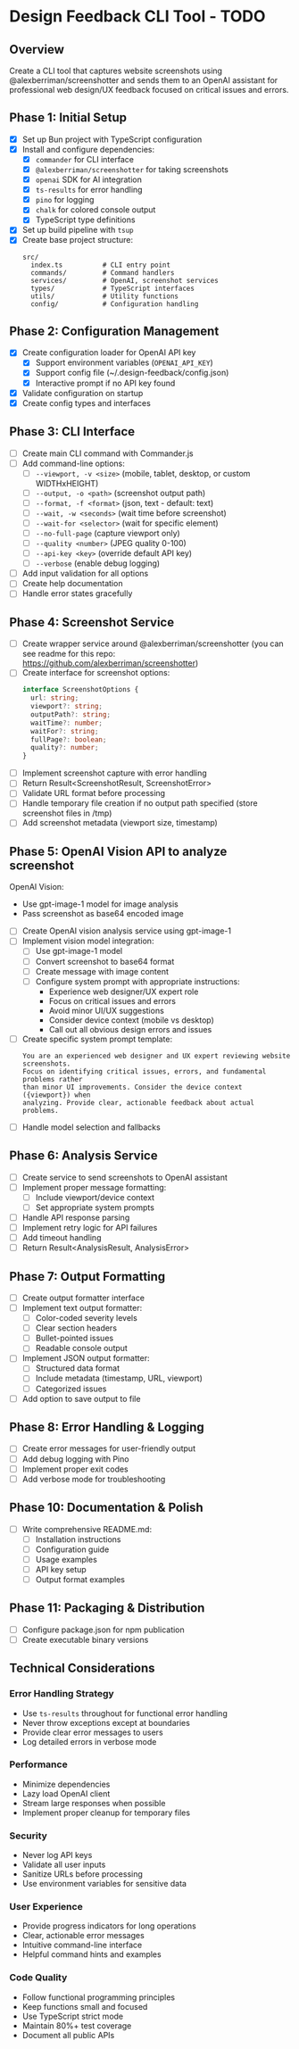 # Design Feedback CLI Tool - TODO

## Overview
Create a CLI tool that captures website screenshots using @alexberriman/screenshotter and sends them to an OpenAI assistant for professional web design/UX feedback focused on critical issues and errors.

## Phase 1: Initial Setup

- [x] Set up Bun project with TypeScript configuration
- [x] Install and configure dependencies:
  - [x] `commander` for CLI interface
  - [x] `@alexberriman/screenshotter` for taking screenshots
  - [x] `openai` SDK for AI integration
  - [x] `ts-results` for error handling
  - [x] `pino` for logging
  - [x] `chalk` for colored console output
  - [x] TypeScript type definitions
- [x] Set up build pipeline with `tsup`
- [x] Create base project structure:
  ```
  src/
    index.ts          # CLI entry point
    commands/         # Command handlers
    services/         # OpenAI, screenshot services
    types/            # TypeScript interfaces
    utils/            # Utility functions
    config/           # Configuration handling
  ```

## Phase 2: Configuration Management

- [x] Create configuration loader for OpenAI API key
  - [x] Support environment variables (`OPENAI_API_KEY`)
  - [x] Support config file (~/.design-feedback/config.json)
  - [x] Interactive prompt if no API key found
- [x] Validate configuration on startup
- [x] Create config types and interfaces

## Phase 3: CLI Interface

- [ ] Create main CLI command with Commander.js
- [ ] Add command-line options:
  - [ ] `--viewport, -v <size>` (mobile, tablet, desktop, or custom WIDTHxHEIGHT)
  - [ ] `--output, -o <path>` (screenshot output path)
  - [ ] `--format, -f <format>` (json, text - default: text)
  - [ ] `--wait, -w <seconds>` (wait time before screenshot)
  - [ ] `--wait-for <selector>` (wait for specific element)
  - [ ] `--no-full-page` (capture viewport only)
  - [ ] `--quality <number>` (JPEG quality 0-100)
  - [ ] `--api-key <key>` (override default API key)
  - [ ] `--verbose` (enable debug logging)
- [ ] Add input validation for all options
- [ ] Create help documentation
- [ ] Handle error states gracefully

## Phase 4: Screenshot Service

- [ ] Create wrapper service around @alexberriman/screenshotter (you can see readme for this repo: https://github.com/alexberriman/screenshotter)
- [ ] Create interface for screenshot options:
  ```typescript
  interface ScreenshotOptions {
    url: string;
    viewport?: string;
    outputPath?: string;
    waitTime?: number;
    waitFor?: string;
    fullPage?: boolean;
    quality?: number;
  }
  ```
- [ ] Implement screenshot capture with error handling
- [ ] Return Result<ScreenshotResult, ScreenshotError>
- [ ] Validate URL format before processing
- [ ] Handle temporary file creation if no output path specified (store screenshot files in /tmp)
- [ ] Add screenshot metadata (viewport size, timestamp)

## Phase 5: OpenAI Vision API to analyze screenshot

OpenAI Vision:
- Use gpt-image-1 model for image analysis
- Pass screenshot as base64 encoded image

- [ ] Create OpenAI vision analysis service using gpt-image-1
- [ ] Implement vision model integration:
  - [ ] Use gpt-image-1 model
  - [ ] Convert screenshot to base64 format
  - [ ] Create message with image content
  - [ ] Configure system prompt with appropriate instructions:
    - Experience web designer/UX expert role
    - Focus on critical issues and errors
    - Avoid minor UI/UX suggestions
    - Consider device context (mobile vs desktop)
    - Call out all obvious design errors and issues
- [ ] Create specific system prompt template:
  ```
  You are an experienced web designer and UX expert reviewing website screenshots. 
  Focus on identifying critical issues, errors, and fundamental problems rather 
  than minor UI improvements. Consider the device context ({viewport}) when 
  analyzing. Provide clear, actionable feedback about actual problems.
  ```
- [ ] Handle model selection and fallbacks

## Phase 6: Analysis Service

- [ ] Create service to send screenshots to OpenAI assistant
- [ ] Implement proper message formatting:
  - [ ] Include viewport/device context
  - [ ] Set appropriate system prompts
- [ ] Handle API response parsing
- [ ] Implement retry logic for API failures
- [ ] Add timeout handling
- [ ] Return Result<AnalysisResult, AnalysisError>

## Phase 7: Output Formatting

- [ ] Create output formatter interface
- [ ] Implement text output formatter:
  - [ ] Color-coded severity levels
  - [ ] Clear section headers
  - [ ] Bullet-pointed issues
  - [ ] Readable console output
- [ ] Implement JSON output formatter:
  - [ ] Structured data format
  - [ ] Include metadata (timestamp, URL, viewport)
  - [ ] Categorized issues
- [ ] Add option to save output to file

## Phase 8: Error Handling & Logging

- [ ] Create error messages for user-friendly output
- [ ] Add debug logging with Pino
- [ ] Implement proper exit codes
- [ ] Add verbose mode for troubleshooting

## Phase 10: Documentation & Polish

- [ ] Write comprehensive README.md:
  - [ ] Installation instructions
  - [ ] Configuration guide
  - [ ] Usage examples
  - [ ] API key setup
  - [ ] Output format examples

## Phase 11: Packaging & Distribution

- [ ] Configure package.json for npm publication
- [ ] Create executable binary versions

## Technical Considerations

### Error Handling Strategy
- Use `ts-results` throughout for functional error handling
- Never throw exceptions except at boundaries
- Provide clear error messages to users
- Log detailed errors in verbose mode

### Performance
- Minimize dependencies
- Lazy load OpenAI client
- Stream large responses when possible
- Implement proper cleanup for temporary files

### Security
- Never log API keys
- Validate all user inputs
- Sanitize URLs before processing
- Use environment variables for sensitive data

### User Experience
- Provide progress indicators for long operations
- Clear, actionable error messages
- Intuitive command-line interface
- Helpful command hints and examples

### Code Quality
- Follow functional programming principles
- Keep functions small and focused
- Use TypeScript strict mode
- Maintain 80%+ test coverage
- Document all public APIs
